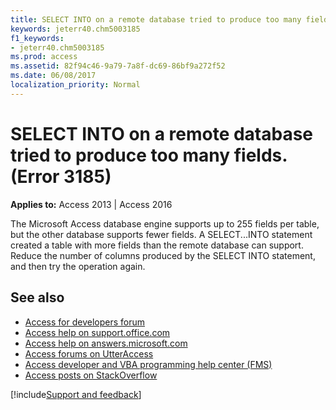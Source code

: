 ```yaml
---
title: SELECT INTO on a remote database tried to produce too many fields. (Error 3185)
keywords: jeterr40.chm5003185
f1_keywords:
- jeterr40.chm5003185
ms.prod: access
ms.assetid: 82f94c46-9a79-7a8f-dc69-86bf9a272f52
ms.date: 06/08/2017
localization_priority: Normal
---
```



# SELECT INTO on a remote database tried to produce too many fields. (Error 3185)

  

**Applies to:** Access 2013 | Access 2016

The Microsoft Access database engine supports up to 255 fields per table, but the other database supports fewer fields. A SELECT...INTO statement created a table with more fields than the remote database can support. Reduce the number of columns produced by the SELECT INTO statement, and then try the operation again.

## See also

- [Access for developers forum](https://social.msdn.microsoft.com/Forums/office/home?forum=accessdev)
- [Access help on support.office.com](https://support.office.com/search/results?query=Access)
- [Access help on answers.microsoft.com](https://answers.microsoft.com/)
- [Access forums on UtterAccess](https://www.utteraccess.com/forum/index.php?act=idx)
- [Access developer and VBA programming help center (FMS)](https://www.fmsinc.com/MicrosoftAccess/developer/)
- [Access posts on StackOverflow](https://stackoverflow.com/questions/tagged/ms-access)

[!include[Support and feedback](~/includes/feedback-boilerplate.md)]